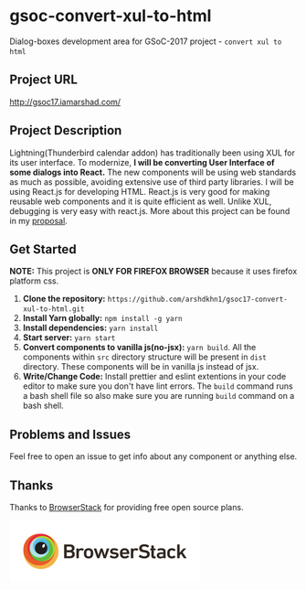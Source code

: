# gsoc-convert-xul-to-html
Dialog-boxes development area for GSoC-2017 project - `convert xul to html`

## Project URL
http://gsoc17.iamarshad.com/

## Project Description
Lightning(Thunderbird calendar addon) has traditionally been using XUL for its user interface. To modernize, **I will be converting User Interface of some dialogs into React.** The new components will be using web standards as much as possible, avoiding extensive use of third party libraries. I will be using React.js for developing HTML. React.js is very good for making reusable web components and it is quite efficient as well. Unlike XUL, debugging is very easy with react.js. More about this project can be found in my [proposal](https://goo.gl/Eothqj).

## Get Started
**NOTE:** This project is **ONLY FOR FIREFOX BROWSER** because it uses firefox platform css.

1. **Clone the repository:** `https://github.com/arshdkhn1/gsoc17-convert-xul-to-html.git`
2. **Install Yarn globally:** `npm install -g yarn`
3. **Install dependencies:** `yarn install`
4. **Start server:** `yarn start`
5. **Convert components to vanilla js(no-jsx):** `yarn build`. 
All the components within `src` directory structure will be present in `dist` directory. These components will be in vanilla js instead of jsx.
6. **Write/Change Code:** Install prettier and eslint extentions in your code editor to make sure you don't have lint errors. The `build` command runs a bash shell file so also make sure you are running `build` command on a bash shell.

## Problems and Issues
Feel free to open an issue to get info about any component or anything else.

## Thanks

Thanks to [BrowserStack](https://www.browserstack.com/) for providing free open source plans.

![BrowserStack](bslogo.png?raw=true=50x)
